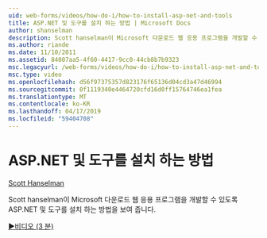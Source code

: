 ```yaml
---
uid: web-forms/videos/how-do-i/how-to-install-asp-net-and-tools
title: ASP.NET 및 도구를 설치 하는 방법 | Microsoft Docs
author: shanselman
description: Scott hanselman이 Microsoft 다운로드 웹 응용 프로그램을 개발할 수 있도록 ASP.NET 및 도구를 설치 하는 방법을 보여 줍니다.
ms.author: riande
ms.date: 11/10/2011
ms.assetid: 84007aa5-4f60-4417-9cc0-44cb8b7b9323
msc.legacyurl: /web-forms/videos/how-do-i/how-to-install-asp-net-and-tools
msc.type: video
ms.openlocfilehash: d56f97375357d823176f65136d04cd3a47d46994
ms.sourcegitcommit: 0f1119340e4464720cfd16d0ff15764746ea1fea
ms.translationtype: MT
ms.contentlocale: ko-KR
ms.lasthandoff: 04/17/2019
ms.locfileid: "59404708"
---
```

# <a name="how-to-install-aspnet-and-tools"></a>ASP.NET 및 도구를 설치 하는 방법

[Scott Hanselman](https://github.com/shanselman)

Scott hanselman이 Microsoft 다운로드 웹 응용 프로그램을 개발할 수 있도록 ASP.NET 및 도구를 설치 하는 방법을 보여 줍니다.

[&#9654;비디오 (3 분)](https://channel9.msdn.com/Blogs/ASP-NET-Site-Videos/how-to-install-asp-net-and-tools)
